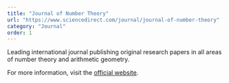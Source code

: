 ```yaml
---
title: "Journal of Number Theory"
url: "https://www.sciencedirect.com/journal/journal-of-number-theory"
category: "Journal"
order: 1
---
```


Leading international journal publishing original research papers in all areas of number theory and arithmetic geometry.

For more information, visit the [official website](https://www.sciencedirect.com/journal/journal-of-number-theory).
